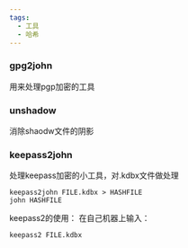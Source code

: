 ```yaml
---
tags:
  - 工具
  - 哈希
---
```




### gpg2john

用来处理pgp加密的工具

### unshadow

消除shaodw文件的阴影

### keepass2john
处理keepass加密的小工具，对.kdbx文件做处理
```
keepass2john FILE.kdbx > HASHFILE
john HASHFILE
```
keepass2的使用：
在自己机器上输入：
```
keepass2 FILE.kdbx
```

